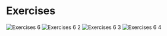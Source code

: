 # Exercises

![Exercises 6](https://user-images.githubusercontent.com/70604577/229873905-708dc9a1-2874-4732-a652-2173fa3a6abb.png)
![Exercises 6 2](https://user-images.githubusercontent.com/70604577/229873900-30e91e01-4f62-49b7-8b57-5344f54d9805.png)
![Exercises 6 3](https://user-images.githubusercontent.com/70604577/229873902-1699b853-3c6e-4726-b473-46a7147146aa.png)
![Exercises 6 4](https://user-images.githubusercontent.com/70604577/229873904-35c1167b-afc6-44fc-a031-ff1c76c7edb0.png)
